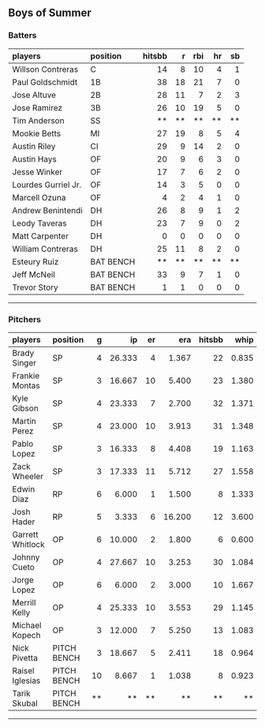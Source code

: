 ## Boys of Summer

### Batters

 
|players             |position  | hitsbb|  r| rbi| hr| sb| 
|:-------------------|:---------|------:|--:|---:|--:|--:| 
|Willson Contreras   |C         |     14|  8|  10|  4|  1| 
|Paul Goldschmidt    |1B        |     38| 18|  21|  7|  0| 
|Jose Altuve         |2B        |     28| 11|   7|  2|  3| 
|Jose Ramirez        |3B        |     26| 10|  19|  5|  0| 
|Tim Anderson        |SS        |     **| **|  **| **| **| 
|Mookie Betts        |MI        |     27| 19|   8|  5|  4| 
|Austin Riley        |CI        |     29|  9|  14|  2|  0| 
|Austin Hays         |OF        |     20|  9|   6|  3|  0| 
|Jesse Winker        |OF        |     17|  7|   6|  2|  0| 
|Lourdes Gurriel Jr. |OF        |     14|  3|   5|  0|  0| 
|Marcell Ozuna       |OF        |      4|  2|   4|  1|  0| 
|Andrew Benintendi   |DH        |     26|  8|   9|  1|  2| 
|Leody Taveras       |DH        |     23|  7|   9|  0|  2| 
|Matt Carpenter      |DH        |      0|  0|   0|  0|  0| 
|William Contreras   |DH        |     25| 11|   8|  2|  0| 
|Esteury Ruiz        |BAT BENCH |     **| **|  **| **| **| 
|Jeff McNeil         |BAT BENCH |     33|  9|   7|  1|  0| 
|Trevor Story        |BAT BENCH |      1|  1|   0|  0|  0| 


* * *

### Pitchers

 
|players          |position    |  g|     ip| er|    era| hitsbb|  whip| so|  w| sv| 
|:----------------|:-----------|--:|------:|--:|------:|------:|-----:|--:|--:|--:| 
|Brady Singer     |SP          |  4| 26.333|  4|  1.367|     22| 0.835| 26|  3|  0| 
|Frankie Montas   |SP          |  3| 16.667| 10|  5.400|     23| 1.380| 12|  0|  0| 
|Kyle Gibson      |SP          |  4| 23.333|  7|  2.700|     32| 1.371| 26|  2|  0| 
|Martin Perez     |SP          |  4| 23.000| 10|  3.913|     31| 1.348| 23|  1|  0| 
|Pablo Lopez      |SP          |  3| 16.333|  8|  4.408|     19| 1.163| 11|  1|  0| 
|Zack Wheeler     |SP          |  3| 17.333| 11|  5.712|     27| 1.558| 19|  1|  0| 
|Edwin Diaz       |RP          |  6|  6.000|  1|  1.500|      8| 1.333|  8|  1|  2| 
|Josh Hader       |RP          |  5|  3.333|  6| 16.200|     12| 3.600|  6|  0|  0| 
|Garrett Whitlock |OP          |  6| 10.000|  2|  1.800|      6| 0.600| 11|  1|  3| 
|Johnny Cueto     |OP          |  4| 27.667| 10|  3.253|     30| 1.084| 13|  2|  0| 
|Jorge Lopez      |OP          |  6|  6.000|  2|  3.000|     10| 1.667|  4|  0|  2| 
|Merrill Kelly    |OP          |  4| 25.333| 10|  3.553|     29| 1.145| 26|  1|  0| 
|Michael Kopech   |OP          |  3| 12.000|  7|  5.250|     13| 1.083| 13|  0|  0| 
|Nick Pivetta     |PITCH BENCH |  3| 18.667|  5|  2.411|     18| 0.964| 20|  1|  0| 
|Raisel Iglesias  |PITCH BENCH | 10|  8.667|  1|  1.038|      8| 0.923|  6|  0|  1| 
|Tarik Skubal     |PITCH BENCH | **|     **| **|     **|     **|    **| **| **| **| 


* * *


